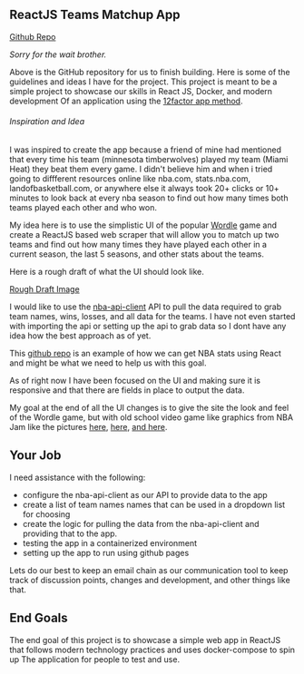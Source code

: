 ## ReactJS Teams Matchup App 

[Github Repo](https://github.com/tmeralus/react-teams-matchup)

*Sorry for the wait brother.*

Above is the GitHub repository for us to finish building. Here is some of the guidelines and ideas I have for the project. This project is meant to be a simple project to showcase our skills in React JS, Docker, and modern development 
Of an application using the [12factor app method](https://12factor.net/). 

###### Inspiration and Idea 
I was inspired to create the app because a friend of mine had mentioned that every time his team (minnesota timberwolves) played my team (Miami Heat) they beat them every game. I didn't believe him and when i tried going to diffferent resources online like nba.com, stats.nba.com, landofbasketball.com, or anywhere else it always took 20+ clicks or 10+ minutes to look back at every nba season to find out how many times both teams played each other and who won. 

My idea here is to use the simplistic UI of the popular [Wordle](https://www.nytimes.com/games/wordle/index.html) game and create a ReactJS based web scraper that will allow you to match up two teams and find out how many times they have played each other in a current season, the last 5 seasons, and other stats about the teams. 

Here is a rough draft of what the UI should look like. 

[Rough Draft Image](https://github.com/tmeralus/react-teams-matchup/blob/main/src/img/tme-rough-draft.png)

I would like to use the [nba-api-client](
https://www.npmjs.com/package/nba-api-client) API to pull the data required to grab team names, wins, losses, and all data for the teams. I have not even started with importing the api or setting up the api to grab data so I dont have any idea how the best approach as of yet. 

This [github repo](https://github.com/JimmyYummy/NBA-stats-using-REACT) is an example of how we can get NBA stats using React and might be what we need to help us with this goal. 

As of right now I have been focused on the UI and making sure it is responsive and that there are fields in place to output the data. 

My goal at the end of all the UI changes is to give the site the look and feel of the Wordle game, but with old school video game like graphics from NBA Jam like the pictures [here](https://github.com/tmeralus/react-teams-matchup/blob/main/src/img/Nintendo%2064%20-%20NBA%20Jam%202000%20-%20Team%20Logos.png), [here](https://github.com/tmeralus/react-teams-matchup/blob/main/src/img/SNES%20-%20NBA%20Jam%20Tournament%20Edition%20-%20Menu%20Elements%20Fonts.png), [and here](https://github.com/tmeralus/react-teams-matchup/blob/main/src/img/SNES%20-%20NBA%20Jam%20Tournament%20Edition%20-%20Title%20Screen%20Logo.png). 


## Your Job
 I need assistance with the following: 
* configure the nba-api-client as our API to provide data to the app
* create a list of team names names that can be used in a dropdown list for choosing
* create the logic for pulling the data from the nba-api-client and providing that to the app. 
* testing the app in a containerized environment 
* setting up the app to run using github pages 


Lets do our best to keep an email chain as our communication tool to keep track of discussion 
points, changes and development, and other things like that. 


## End Goals 
The end goal of this project is to showcase a simple web app in ReactJS that follows modern technology practices and uses docker-compose to spin up 
The application for people to test and use.  
